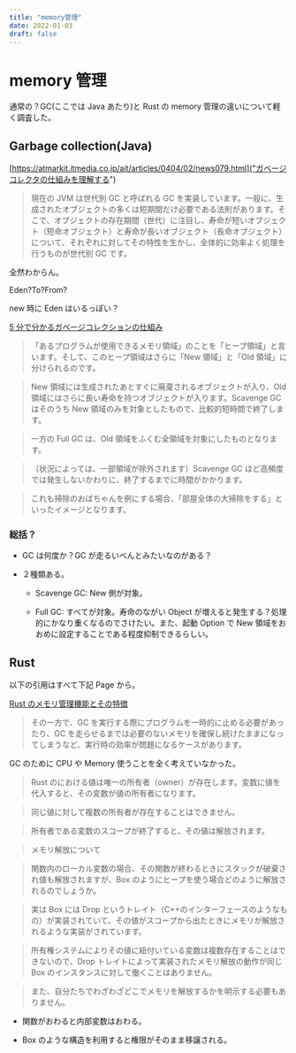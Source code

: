 ```yaml
---
title: "memory管理"
date: 2022-01-03
draft: false
---
```


# memory 管理

通常の？GC(ここでは Java あたり)と Rust の memory 管理の違いについて軽く調査した。

## Garbage collection(Java)

[https://atmarkit.itmedia.co.jp/ait/articles/0404/02/news079.html]("ガベージコレクタの仕組みを理解する")

> 現在の JVM は世代別 GC と呼ばれる GC を実装しています。一般に、生成されたオブジェクトの多くは短期間だけ必要である法則があります。そこで、オブジェクトの存在期間（世代）に注目し、寿命が短いオブジェクト（短命オブジェクト）と寿命が長いオブジェクト（長命オブジェクト）について、それぞれに対してその特性を生かし、全体的に効率よく処理を行うものが世代別 GC です。

全然わからん。

Eden?To?From?

new 時に Eden はいるっぽい？

[5 分で分かるガベージコレクションの仕組み](https://geechs-job.com/tips/details/35)

> 「あるプログラムが使用できるメモリ領域」のことを「ヒープ領域」と言います。そして、このヒープ領域はさらに「New 領域」と「Old 領域」に分けられるのです。

> New 領域には生成されたあとすぐに廃棄されるオブジェクトが入り、Old 領域にはさらに長い寿命を持つオブジェクトが入ります。Scavenge GC はそのうち New 領域のみを対象としたもので、比較的短時間で終了します。

> 一方の Full GC は、Old 領域をふくむ全領域を対象にしたものとなります。

> （状況によっては、一部領域が除外されます）Scavenge GC ほど高頻度では発生しないかわりに、終了するまでに時間がかかります。

> これも掃除のおばちゃんを例にする場合、「部屋全体の大掃除をする」といったイメージとなります。

### 総括？

- GC は何度か？GC が走るいべんとみたいなのがある？

- ２種類ある。

  - Scavenge GC: New 側が対象。

  - Full GC: すべてが対象。寿命のながい Object が増えると発生する？処理的にかなり重くなるのでさけたい。また、起動 Option で New 領域をおおめに設定することである程度抑制できるらしい。

## Rust

以下の引用はすべて下記 Page から。

[Rust のメモリ管理機能とその特徴](https://garasubo.github.io/hexo/2021/11/07/rust-memory.html)

> その一方で、GC を実行する際にプログラムを一時的に止める必要があったり、GC を走らせるまでは必要のないメモリを確保し続けたままになってしまうなど、実行時の効率が問題になるケースがあります。

GC のために CPU や Memory 使うことを全く考えていなかった。

> Rust のにおける値は唯一の所有者（owner）が存在します。変数に値を代入すると、その変数が値の所有者になります。

> 同じ値に対して複数の所有者が存在することはできません。

> 所有者である変数のスコープが終了すると、その値は解放されます。

> メモリ解放について

> 関数内のローカル変数の場合、その関数が終わるときにスタックが破棄され値も解放されますが、Box のようにヒープを使う場合どのように解放されるのでしょうか。

> 実は Box には Drop というトレイト（C++のインターフェースのようなもの）が実装されていて、その値がスコープから出たときにメモリが解放されるような実装がされています。

> 所有権システムによりその値に紐付いている変数は複数存在することはできないので、Drop トレイトによって実装されたメモリ解放の動作が同じ Box のインスタンスに対して働くことはありません。

> また、自分たちでわざわざどこでメモリを解放するかを明示する必要もありません。

- 関数がおわると内部変数はおわる。

- Box のような構造を利用すると権限がそのまま移譲される。
